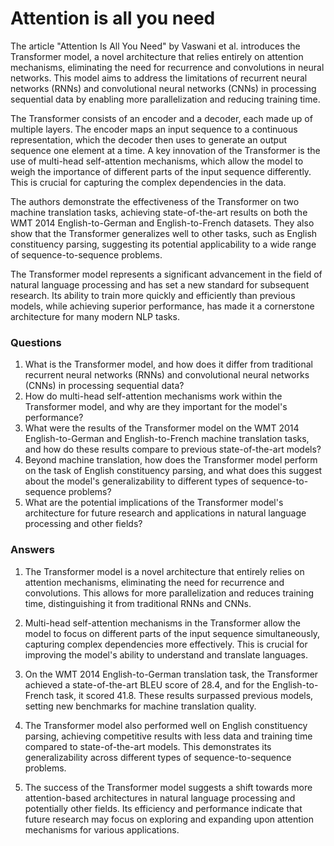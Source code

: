 # Attention is all you need

The article "Attention Is All You Need" by Vaswani et al. introduces the Transformer model, a novel architecture that relies entirely on attention mechanisms, eliminating the need for recurrence and convolutions in neural networks. This model aims to address the limitations of recurrent neural networks (RNNs) and convolutional neural networks (CNNs) in processing sequential data by enabling more parallelization and reducing training time.

The Transformer consists of an encoder and a decoder, each made up of multiple layers. The encoder maps an input sequence to a continuous representation, which the decoder then uses to generate an output sequence one element at a time. A key innovation of the Transformer is the use of multi-head self-attention mechanisms, which allow the model to weigh the importance of different parts of the input sequence differently. This is crucial for capturing the complex dependencies in the data.

The authors demonstrate the effectiveness of the Transformer on two machine translation tasks, achieving state-of-the-art results on both the WMT 2014 English-to-German and English-to-French datasets. They also show that the Transformer generalizes well to other tasks, such as English constituency parsing, suggesting its potential applicability to a wide range of sequence-to-sequence problems.

The Transformer model represents a significant advancement in the field of natural language processing and has set a new standard for subsequent research. Its ability to train more quickly and efficiently than previous models, while achieving superior performance, has made it a cornerstone architecture for many modern NLP tasks.

### Questions

1. What is the Transformer model, and how does it differ from traditional recurrent neural networks (RNNs) and convolutional neural networks (CNNs) in processing sequential data?
2. How do multi-head self-attention mechanisms work within the Transformer model, and why are they important for the model's performance?
3. What were the results of the Transformer model on the WMT 2014 English-to-German and English-to-French machine translation tasks, and how do these results compare to previous state-of-the-art models?
4. Beyond machine translation, how does the Transformer model perform on the task of English constituency parsing, and what does this suggest about the model's generalizability to different types of sequence-to-sequence problems?
5. What are the potential implications of the Transformer model's architecture for future research and applications in natural language processing and other fields?

### Answers

1. The Transformer model is a novel architecture that entirely relies on attention mechanisms, eliminating the need for recurrence and convolutions. This allows for more parallelization and reduces training time, distinguishing it from traditional RNNs and CNNs.

2. Multi-head self-attention mechanisms in the Transformer allow the model to focus on different parts of the input sequence simultaneously, capturing complex dependencies more effectively. This is crucial for improving the model's ability to understand and translate languages.

3. On the WMT 2014 English-to-German translation task, the Transformer achieved a state-of-the-art BLEU score of 28.4, and for the English-to-French task, it scored 41.8. These results surpassed previous models, setting new benchmarks for machine translation quality.

4. The Transformer model also performed well on English constituency parsing, achieving competitive results with less data and training time compared to state-of-the-art models. This demonstrates its generalizability across different types of sequence-to-sequence problems.

5. The success of the Transformer model suggests a shift towards more attention-based architectures in natural language processing and potentially other fields. Its efficiency and performance indicate that future research may focus on exploring and expanding upon attention mechanisms for various applications.
